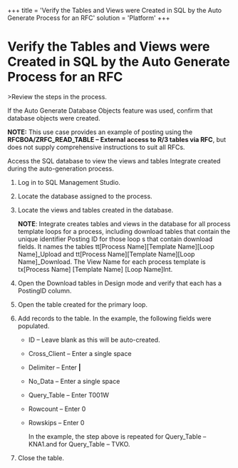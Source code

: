 +++
title = 'Verify the Tables and Views were Created in SQL by the Auto Generate Process for an RFC'
solution = 'Platform'
+++

# Verify the Tables and Views were Created in SQL by the Auto Generate Process for an RFC

<span id="Post Data using an RFC Steps" class="popUpLink">\>Review the
steps in the process. </span>

If the Auto Generate Database Objects feature was used, confirm that
database objects were created.

<span style="font-weight: bold;">NOTE:</span> This use case provides an
example of posting using the
<span style="font-weight: bold;">RFC</span>**BOA/ZRFC\_READ\_TABLE –
External access to R/3 tables via RFC**, but does not supply
comprehensive instructions to suit all RFCs.

Access the SQL database to view the views and tables Integrate created
during the auto-generation process.

1.  Log in to SQL Management Studio.

2.  Locate the database assigned to the process.

3.  Locate the views and tables created in the database.
    
    **NOTE**: Integrate creates tables and views in the database for all
    process template loops for a process, including download tables that
    contain the unique identifier Posting ID for those loop s that
    contain download fields. It names the tables tt\[Process
    Name\]\[Template Name\]\[Loop Name\]\_Upload and tt\[Process
    Name\]\[Template Name\]\[Loop Name\]\_Download. The View Name for
    each process template is tx\[Process Name\] \[Template Name\] \[Loop
    Name\]Int.

4.  Open the Download tables in Design mode and verify that each has a
    PostingID column.

5.  Open the table created for the primary loop.

6.  Add records to the table. In the example, the following fields were
    populated.
    
      - ID – Leave blank as this will be auto-created.
    
      - Cross\_Client – Enter a single space
    
      - Delimiter – Enter **|**
    
      - No\_Data – Enter a single space
    
      - Query\_Table – Enter T001W
    
      - Rowcount – Enter 0
    
      - Rowskips – Enter 0
        
        In the example, the step above is repeated for Query\_Table –
        KNA1.and for Query\_Table – TVKO.

7.  Close the table.
